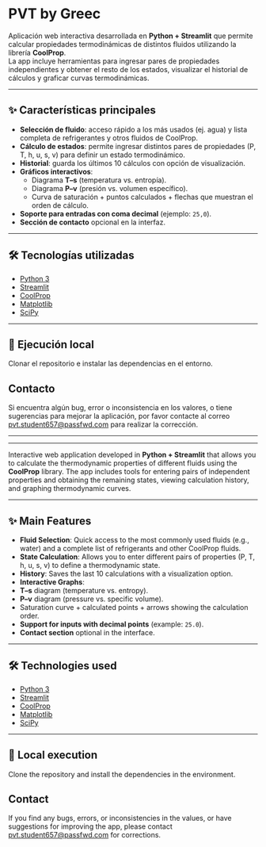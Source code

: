 # PVT by Greec

Aplicación web interactiva desarrollada en **Python + Streamlit** que permite calcular propiedades termodinámicas de distintos fluidos utilizando la librería **CoolProp**.  
La app incluye herramientas para ingresar pares de propiedades independientes y obtener el resto de los estados, visualizar el historial de cálculos y graficar curvas termodinámicas.

---

## ✨ Características principales

- **Selección de fluido**: acceso rápido a los más usados (ej. agua) y lista completa de refrigerantes y otros fluidos de CoolProp.  
- **Cálculo de estados**: permite ingresar distintos pares de propiedades (P, T, h, u, s, v) para definir un estado termodinámico.  
- **Historial**: guarda los últimos 10 cálculos con opción de visualización.  
- **Gráficos interactivos**:
  - Diagrama **T–s** (temperatura vs. entropía).
  - Diagrama **P–v** (presión vs. volumen específico).
  - Curva de saturación + puntos calculados + flechas que muestran el orden de cálculo.
- **Soporte para entradas con coma decimal** (ejemplo: `25,0`).  
- **Sección de contacto** opcional en la interfaz.  

---

## 🛠️ Tecnologías utilizadas

- [Python 3](https://www.python.org/)  
- [Streamlit](https://streamlit.io/)  
- [CoolProp](http://www.coolprop.org/)  
- [Matplotlib](https://matplotlib.org/)  
- [SciPy](https://scipy.org/)  

---

## 🚀 Ejecución local

Clonar el repositorio e instalar las dependencias en el entorno.

## Contacto 

Si encuentra algún bug, error o inconsistencia en los valores, o tiene sugerencias para mejorar la aplicación, por favor contacte al correo pvt.student657@passfwd.com para realizar la corrección.

---------------------------------------------------------------------------------------------------------------------------------------------------------------------------------------------------

---------------------------------------------------------------------------------------------------------------------------------------------------------------------------------------------------


Interactive web application developed in **Python + Streamlit** that allows you to calculate the thermodynamic properties of different fluids using the **CoolProp** library.
The app includes tools for entering pairs of independent properties and obtaining the remaining states, viewing calculation history, and graphing thermodynamic curves.

---

## ✨ Main Features

- **Fluid Selection**: Quick access to the most commonly used fluids (e.g., water) and a complete list of refrigerants and other CoolProp fluids.
- **State Calculation**: Allows you to enter different pairs of properties (P, T, h, u, s, v) to define a thermodynamic state.
- **History**: Saves the last 10 calculations with a visualization option.
- **Interactive Graphs**:
- **T–s** diagram (temperature vs. entropy).
- **P–v** diagram (pressure vs. specific volume).
- Saturation curve + calculated points + arrows showing the calculation order.
- **Support for inputs with decimal points** (example: `25.0`).
- **Contact section** optional in the interface.

---

## 🛠️ Technologies used

- [Python 3](https://www.python.org/)
- [Streamlit](https://streamlit.io/)
- [CoolProp](http://www.coolprop.org/)
- [Matplotlib](https://matplotlib.org/)
- [SciPy](https://scipy.org/)

---

## 🚀 Local execution

Clone the repository and install the dependencies in the environment.

## Contact

If you find any bugs, errors, or inconsistencies in the values, or have suggestions for improving the app, please contact pvt.student657@passfwd.com for corrections.
